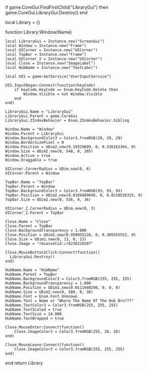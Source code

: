 if game.CoreGui:FindFirstChild("LibraryGui") then
	game.CoreGui.LibraryGui:Destroy()
end

local Library = {}

function Library:Window(Name)
	
	local LibraryGui = Instance.new("ScreenGui")
	local Window = Instance.new("Frame")
	local UICorner = Instance.new("UICorner")
	local TopBar = Instance.new("Frame")
	local UICorner_2 = Instance.new("UICorner")
	local Close = Instance.new("ImageLabel")
	local HubName = Instance.new("TextLabel")

	local UIS = game:GetService("UserInputService")

	UIS.InputBegan:Connect(function(keyCode)
		if keyCode.KeyCode == Enum.KeyCode.Delete then
            Window.Visible = not Window.Visible
		end
	end)

	LibraryGui.Name = "LibraryGui"
	LibraryGui.Parent = game.CoreGui
	LibraryGui.ZIndexBehavior = Enum.ZIndexBehavior.Sibling

	Window.Name = "Window"
	Window.Parent = LibraryGui
	Window.BackgroundColor3 = Color3.fromRGB(29, 29, 29)
	Window.BorderSizePixel = 0
	Window.Position = UDim2.new(0.19329609, 0, 0.236162364, 0)
	Window.Size = UDim2.new(0, 548, 0, 285)
	Window.Active = true
	Window.Draggable = true

	UICorner.CornerRadius = UDim.new(0, 6)
	UICorner.Parent = Window

	TopBar.Name = "TopBar"
	TopBar.Parent = Window
	TopBar.BackgroundColor3 = Color3.fromRGB(93, 93, 93)
	TopBar.Position = UDim2.new(0.0109489048, 0, 0.0210526325, 0)
	TopBar.Size = UDim2.new(0, 536, 0, 36)

	UICorner_2.CornerRadius = UDim.new(0, 3)
	UICorner_2.Parent = TopBar

	Close.Name = "Close"
	Close.Parent = TopBar
	Close.BackgroundTransparency = 1.000
	Close.Position = UDim2.new(0.958955228, 0, 0.305555552, 0)
	Close.Size = UDim2.new(0, 13, 0, 13)
	Close.Image = "rbxassetid://6236220207"
	
	Close.MouseButton1Click:Connect(function()
      LibraryGui:Destroy()
	end)
	
	HubName.Name = "HubName"
	HubName.Parent = TopBar
	HubName.BackgroundColor3 = Color3.fromRGB(255, 255, 255)
	HubName.BackgroundTransparency = 1.000
	HubName.Position = UDim2.new(0.0111940298, 0, 0, 0)
	HubName.Size = UDim2.new(0, 500, 0, 36)
	HubName.Font = Enum.Font.Unknown
	HubName.Text = Name or "Where The Name Of The Hub Bro???"
	HubName.TextColor3 = Color3.fromRGB(255, 255, 255)
	HubName.TextScaled = true
	HubName.TextSize = 14.000
	HubName.TextWrapped = true
	
	Close.MouseEnter:Connect(function()
		Close.ImageColor3 = Color3.fromRGB(255, 28, 28)
	end)
	
	Close.MouseLeave:Connect(function()
		Close.ImageColor3 = Color3.fromRGB(255, 255, 255)
	end)
end
return Library


